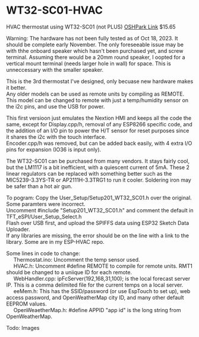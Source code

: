 # WT32-SC01-HVAC
HVAC thermostat using WT32-SC01 (not PLUS)  [OSHPark Link](https://oshpark.com/shared_projects/ljZTJh9A) $15.65  

Warning: The hardware has not been fully tested as of Oct 18, 2023. It should be complete early November. The only foreseeable issue may be with thhe onboard speaker which hasn't been purchased yet, and screw terminal.  Assuming there would be a 20mm round speaker, I oopted for a vertical mount terminal (needs larger hole in wall) for space. This is unneccessary with the smaller speaker.  
  
This is the 3rd thermostat I've designed, only becuase new hardware makes it better.  
Any older models can be used as remote units by compiling as REMOTE. This model can be changed to remote with just a temp/humidity sensor on the i2c pins, and use the USB for power.  
  
This first versioon just emulates the Nextion HMI and keeps all the code the same, except for Display.cpp/h, removal of any ESP8266 specific code, and the addition of an I/O pin to power the H/T sensor for reset purposes since it shares the i2c with the touch interface.  
Encoder.cpp/h was removed, but can be added back easily, with 4 extra I/O pins for expansion (IO36 is input only).  
  
The WT32-SC01 can be purchased from many vendors. It stays fairly cool, but the LM1117 is a bit inefficient, with a quiescent current of 5mA. These 2 linear regulators can be replaced with something better such as the MIC5239-3.3YS-TR or AP2111H-3.3TRG1 to run it cooler. Soldering iron may be safer than a hot air gun.  
  
To pogram: Copy the User_Setup/Setup201_WT32_SC01.h over the original. Some paramters were incorrect.  
Uncomment #include "Setup201_WT32_SC01.h" and comment the default in TFT_eSPI/User_Setup_Select.h  
Flash over USB first, and upload the SPIFFS data using ESP32 Sketch Data Uploader.  
If any libraries are missing, the error should be on the line with a link to the library. Some are in my ESP-HVAC repo.  
  
Some lines in code to change:  
&nbsp;&nbsp;&nbsp;&nbsp; Thermostat.ino: Uncomment the temp sensor used.  
&nbsp;&nbsp;&nbsp;&nbsp; HVAC.h: Uncomment #define REMOTE to compile for remote units. RMT1 should be changed to a uniique ID for each remote.  
&nbsp;&nbsp;&nbsp;&nbsp; WebHandler.cpp: ipFcServer(192,168,31,100); is the local forecast server IP. This is a comma delimited file for the current temps on a local server.  
&nbsp;&nbsp;&nbsp;&nbsp; eeMem.h: This has the SSID/password (or use EspTouch to set up), web access password, and OpenWeatherMap city ID, and many other default EEPROM values.  
&nbsp;&nbsp;&nbsp;&nbsp; OpenWeaetherMap.h: #define APPID "app id" is the long string from OpenWeatherMap.  
   
Todo: Images  
